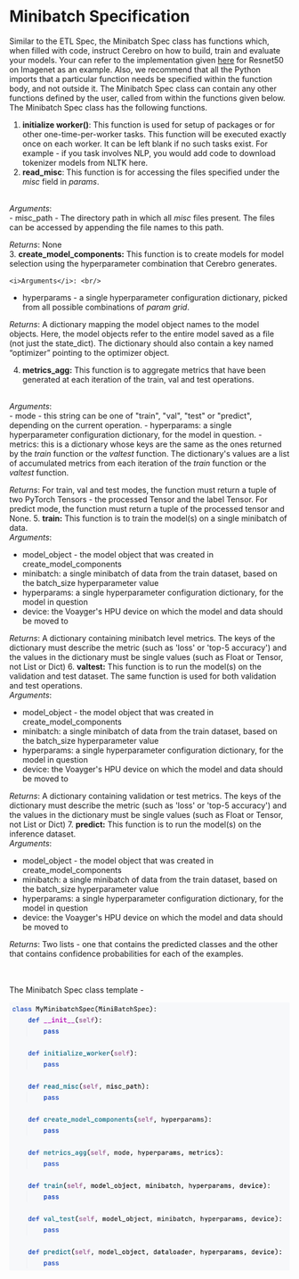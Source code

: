 # Minibatch Specification

Similar to the ETL Spec, the Minibatch Spec class has functions which, when filled with code, instruct Cerebro on how to build, train and evaluate your models. Your can refer to the implementation given [here](../examples/Resnet%20on%20Imagenet/cerebro_imagenet.ipynb) for Resnet50 on Imagenet as an example. 
Also, we recommend that all the Python imports that a particular function needs be specified within the function body, and not outside it. The Minibatch Spec class can contain any other functions defined by the user, called from within the functions given below. 
The Minibatch Spec class has the following functions.

1. <b>initialize worker()</b>: This function is used for setup of packages or for other one-time-per-worker tasks. This function will be executed exactly once on each worker. It can be left blank if no such tasks exist. For example - if you task involves NLP, you would add code to download tokenizer models from NLTK here.   
2. <b>read_misc</b>: This function is for accessing the files specified under the <i>misc</i> field in <i>params</i>. 
<br/>
<i>Arguments</i>: <br/>
   - misc_path - The directory path in which all <i>misc</i> files present. The files can be accessed by appending the file names to this path.
    <br/>

   <i>Returns</i>: None
<br/>
3. <b>create_model_components:</b> This function is to create models for model selection using the hyperparameter combination that Cerebro generates.   

    <i>Arguments</i>: <br/>
   - hyperparams - a single hyperparameter configuration dictionary, picked from all possible combinations of <i>param grid</i>. 
    <br/>

   <i>Returns</i>: A dictionary mapping the model object names to the model objects. Here, the model objects refer to the entire model saved as a file (not just the state_dict). The dictionary should also contain a key named “optimizer” pointing to the optimizer object.

4. <b>metrics_agg:</b> This function is to aggregate metrics that have been generated at each iteration of the train, val and test operations.
<br/>
<i>Arguments</i>: <br/>
   - mode - this string can be one of "train", "val", "test" or "predict", depending on the current operation.
   - hyperparams: a single hyperparameter configuration dictionary, for the model in question.
   - metrics: this is a dictionary whose keys are the same as the ones returned by the <i>train</i> function or the <i>valtest</i> function. The dictionary's values are a list of accumulated metrics from each iteration of the <i>train</i> function or the <i>valtest</i> function. 
    <br/>

   <i>Returns</i>: For train, val and test modes, the function must return a tuple of two PyTorch Tensors - the processed Tensor and the label Tensor. For predict mode, the function must return a tuple of the processed tensor and None.
5. <b>train:</b> This function is to train the model(s) on a single minibatch of data.
<br/>
<i>Arguments</i>: <br/>
   - model_object - the model object that was created in create_model_components
   - minibatch: a single minibatch of data from the train dataset, based on the batch_size hyperparameter value
   - hyperparams: a single hyperparameter configuration dictionary, for the model in question
   - device: the Voayger's HPU device on which the model and data should be moved to 
    <br/>

   <i>Returns</i>: A dictionary containing minibatch level metrics. The keys of the dictionary must describe the metric (such as 'loss' or 'top-5 accuracy') and the values in the dictionary must be single values (such as Float or Tensor, not List or Dict)
6. <b>valtest:</b> This function is to run the model(s) on the validation and test dataset. The same function is used for both validation and test operations.
<br/>
<i>Arguments</i>: <br/>
   - model_object - the model object that was created in create_model_components
   - minibatch: a single minibatch of data from the train dataset, based on the batch_size hyperparameter value
   - hyperparams: a single hyperparameter configuration dictionary, for the model in question
   - device: the Voayger's HPU device on which the model and data should be moved to 
    <br/>

   <i>Returns</i>: A dictionary containing validation or test metrics. The keys of the dictionary must describe the metric (such as 'loss' or 'top-5 accuracy') and the values in the dictionary must be single values (such as Float or Tensor, not List or Dict)
7. <b>predict:</b> This function is to run the model(s) on the inference dataset.
<br/>
<i>Arguments</i>: <br/>
   - model_object - the model object that was created in create_model_components
   - minibatch: a single minibatch of data from the train dataset, based on the batch_size hyperparameter value
   - hyperparams: a single hyperparameter configuration dictionary, for the model in question
   - device: the Voayger's HPU device on which the model and data should be moved to 
    <br/>

   <i>Returns</i>: Two lists - one that contains the predicted classes and the other that contains confidence probabilities for each of the examples.
<br/>

<br/><br/>
The Minibatch Spec class template -

![mop_spec](img/mop_spec.png)